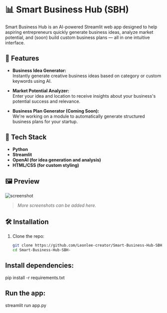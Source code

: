 # 📊 Smart Business Hub (SBH)

Smart Business Hub is an AI-powered Streamlit web app designed to help aspiring entrepreneurs quickly generate business ideas, analyze market potential, and (soon) build custom business plans — all in one intuitive interface.

## 🚀 Features

- **Business Idea Generator:**  
  Instantly generate creative business ideas based on category or custom keywords using AI.

- **Market Potential Analyzer:**  
  Enter your idea and location to receive insights about your business's potential success and relevance.

- **Business Plan Generator (Coming Soon):**  
  We're working on a module to automatically generate structured business plans for your startup.

## 🧠 Tech Stack

- **Python**
- **Streamlit**
- **OpenAI (for idea generation and analysis)**
- **HTML/CSS (for custom styling)**

## 🖼️ Preview

![screenshot](preview-image.png)

> *More screenshots can be added here.*

## 🛠️ Installation

1. Clone the repo:
   ```bash
   git clone https://github.com/Leonlee-creator/Smart-Business-Hub-SBH-.git
   cd Smart-Business-Hub-SBH-

## Install dependencies:

pip install -r requirements.txt

## Run the app:

streamlit run app.py